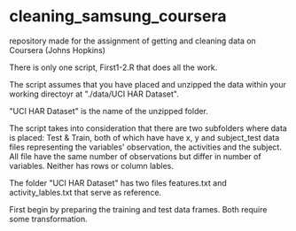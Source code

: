 # cleaning_samsung_coursera
repository made for the assignment of getting and cleaning data on Coursera (Johns Hopkins)

There is only one script, First1-2.R that does all the work.

The script assumes that you have placed and unzipped the data within your working directoyr at "./data/UCI HAR Dataset".

"UCI HAR Dataset" is the name of the unzipped folder.

The script takes into consideration that there are two subfolders where data is placed: Test & Train, both of which have have
x, y and subject_test data files representing the variables' observation, the activities and the subject. All file have the same number of observations but differ in number of variables. Neither has rows or column lables.

The folder "UCI HAR Dataset" has two files features.txt and activity_lables.txt that serve as reference.

First begin by preparing the training and test data frames. Both require some transformation.

